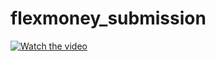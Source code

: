 ﻿# flexmoney_submission



[![Watch the video](https://i.stack.imgur.com/Vp2cE.png)](https://www.youtube.com/watch?v=uc_ZqWY1o4g)

